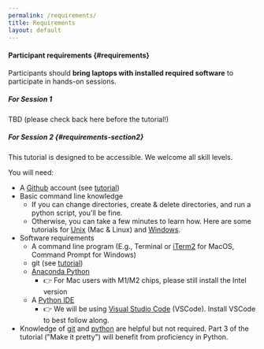 ```yaml
---
permalink: /requirements/
title: Requirements
layout: default
---
```


#### Participant requirements {#requirements}

Participants should **bring laptops with installed required software** to participate in hands-on sessions.

##### For Session 1
TBD (please check back here before the tutorial!)

##### For Session 2 {#requirements-section2}
This tutorial is designed to be accessible. We welcome all skill levels.

You will need:
- A [Github](https://github.com/) account (see [tutorial](https://swcarpentry.github.io/git-novice/#creating-a-github-account))
- Basic command line knowledge
  - If you can change directories, create & delete directories, and run a python script, you'll be fine.
  - Otherwise, you can take a few minutes to learn how. Here are some tutorials for [Unix](https://cerfacs.fr/coop/unix-terminal) (Mac & Linux) and [Windows](https://developer.mozilla.org/en-US/docs/Learn/Tools_and_testing/Understanding_client-side_tools/Command_line).
- Software requirements
  - A command line program (E.g., Terminal or [iTerm2](https://iterm2.com/) for MacOS, Command Prompt for Windows)
  - git (see [tutorial](https://swcarpentry.github.io/git-novice/#installing-git))
  - [Anaconda Python](https://www.anaconda.com/download)
    - 👉 For Mac users with M1/M2 chips, please still install the Intel version
  - A [Python IDE](https://www.simplilearn.com/tutorials/python-tutorial/python-ide)
    - 👉 We will be using [Visual Studio Code](https://code.visualstudio.com/) (VSCode). Install VSCode to best follow along.
- Knowledge of [git](https://swcarpentry.github.io/git-novice/) and [python](https://docs.python.org/3/tutorial/index.html) are helpful but not required. Part 3 of the tutorial ("Make it pretty") will benefit from proficiency in Python.

